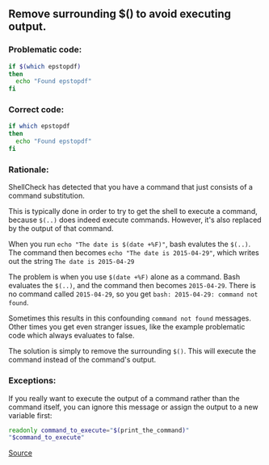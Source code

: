 ## Remove surrounding $() to avoid executing output.

### Problematic code:

```sh
if $(which epstopdf)
then
  echo "Found epstopdf"
fi
```

### Correct code:

```sh
if which epstopdf
then
  echo "Found epstopdf"
fi
```

### Rationale:

ShellCheck has detected that you have a command that just consists of a command substitution.

This is typically done in order to try to get the shell to execute a command, because `$(..)` does indeed execute commands. However, it's also replaced by the output of that command.

When you run `echo "The date is $(date +%F)"`, bash evalutes the `$(..)`. The command then becomes `echo "The date is 2015-04-29"`, which writes out the string `The date is 2015-04-29`

The problem is when you use `$(date +%F)` alone as a command. Bash evaluates the `$(..)`, and the command then becomes `2015-04-29`. There is no command called `2015-04-29`, so you get `bash: 2015-04-29: command not found`.

Sometimes this results in this confounding `command not found` messages. Other times you get even stranger issues, like the example problematic code which always evaluates to false.

The solution is simply to remove the surrounding `$()`. This will execute the command instead of the command's output.

### Exceptions:

If you really want to execute the output of a command rather than the command itself, you can ignore this message or assign the output to a new variable first:
```sh
readonly command_to_execute="$(print_the_command)"
"$command_to_execute"
```

[Source](https://github.com/koalaman/shellcheck/wiki/SC2091)

